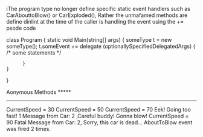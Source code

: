 iThe program type no longer define specific static event handlers such as CarAbouttoBlow() or CarExploded(), Rather the unmafamed methods are define dinlint at the time of the caller is handling the event using the += 
psode code


class Program
{
	static void Main(string[] args)
	{
		someType t = new someType();
		t.someEvent += delegate (optionallySpecifiedDelegatedArgs)
		{
		  /* some statements */

		  }
	}		  
	
}




Aonymous Methods *****
*****************************
CurrentSpeed = 30
CurrentSpeed = 50
CurrentSpeed = 70
Eek! Going too fast!  1
Message from Car: 2 ,Careful buddy!  Gonna blow!
CurrentSpeed = 90
Fatal Message from Car: 2, Sorry, this car is dead...
AboutToBlow event was fired 2 times.


